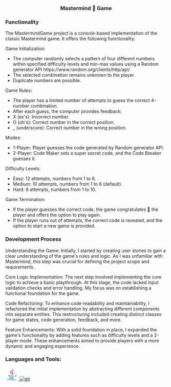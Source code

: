 <h3 align="center">Mastermind 🤯 Game</h3>

### Functionality

The MastermindGame project is a console-based implementation of the classic Mastermind game. It offers the following functionality:

Game Initialization:

<ul>
    <li>The computer randomly selects a pattern of four different numbers within specified difficulty levels and min-max values using a Random generator API https://www.random.org/clients/http/api/</li>
    <li>The selected combination remains unknown to the player.</li>
    <li>Duplicate numbers are possible.</li>
</ul>

Game Rules:

<ul>
    <li>The player has a limited number of attempts to guess the correct 4-number combination.</li>
    <li>After each guess, the computer provides feedback:</li>
    <li>X (ex's): Incorrect number.</li>
    <li>O (oh's): Correct number in the correct position.</li>
    <li>_ (underscore): Correct number in the wrong position.</li>
</ul>

Modes:

<ul>
    <li>1-Player: Player guesses the code generated by Random generator API.</li>
    <li>2-Player: Code Maker sets a super secret code, and the Code Breaker guesses it.</li>
</ul>

Difficulty Levels:

<ul>
    <li>Easy: 12 attempts, numbers from 1 to 6.</li>
    <li>Medium: 10 attempts, numbers from 1 to 8 (default).</li>
    <li>Hard: 8 attempts, numbers from 1 to 10.</li>
</ul>

Game Termination:

<ul>
    <li>If the player guesses the correct code, the game congratulates 🎉 the player and offers the option to play again.</li>
    <li>If the player runs out of attempts, the correct code is revealed, and the option to start a new game is provided.</li>
</ul>

### Development Process

Understanding the Game:
Initially, I started by creating user stories to gain a clear understanding of the game's rules and logic. As I was unfamiliar with Mastermind, this step was crucial for defining the project scope and requirements.

Core Logic Implementation:
The next step involved implementing the core logic to achieve a basic playthrough. At this stage, the code lacked input validation checks and error handling. My focus was on establishing a functional foundation for the game.

Code Refactoring:
To enhance code readability and maintainability, I refactored the initial implementation by abstracting different components into separate entities. This restructuring included creating distinct classes for game states, code generation, feedback, and more.

Feature Enhancements:
With a solid foundation in place, I expanded the game's functionality by adding features such as difficulty levels and a 2-player mode. These enhancements aimed to provide players with a more dynamic and engaging experience.

<h3 align="left">Languages and Tools:</h3>
<p>
  <a href="https://www.java.com" target="_blank" rel="noreferrer">
    <img src="https://raw.githubusercontent.com/devicons/devicon/master/icons/java/java-original.svg" alt="java" width="40" height="40"/>
  </a>
  <a href="https://git-scm.com/" target="_blank" rel="noreferrer">
    <img src="https://www.vectorlogo.zone/logos/git-scm/git-scm-icon.svg" alt="git" width="40" height="40"/>
  </a>
</p>
